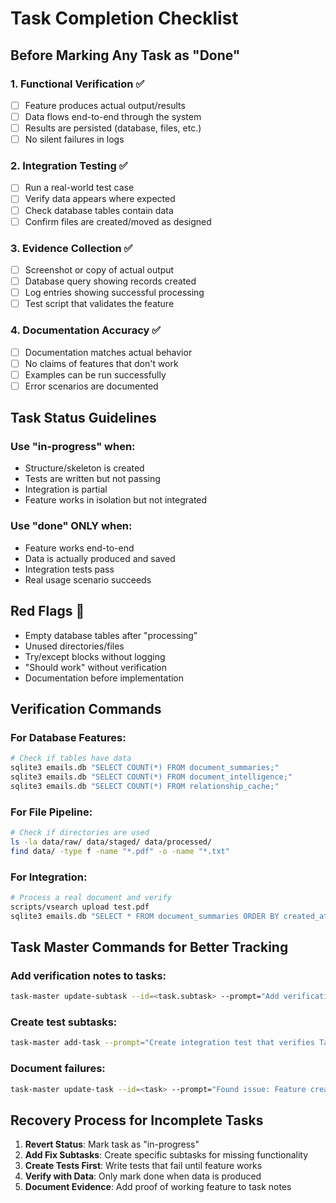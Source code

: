 # Task Completion Checklist

## Before Marking Any Task as "Done"

### 1. Functional Verification ✅
- [ ] Feature produces actual output/results
- [ ] Data flows end-to-end through the system
- [ ] Results are persisted (database, files, etc.)
- [ ] No silent failures in logs

### 2. Integration Testing ✅
- [ ] Run a real-world test case
- [ ] Verify data appears where expected
- [ ] Check database tables contain data
- [ ] Confirm files are created/moved as designed

### 3. Evidence Collection ✅
- [ ] Screenshot or copy of actual output
- [ ] Database query showing records created
- [ ] Log entries showing successful processing
- [ ] Test script that validates the feature

### 4. Documentation Accuracy ✅
- [ ] Documentation matches actual behavior
- [ ] No claims of features that don't work
- [ ] Examples can be run successfully
- [ ] Error scenarios are documented

## Task Status Guidelines

### Use "in-progress" when:
- Structure/skeleton is created
- Tests are written but not passing
- Integration is partial
- Feature works in isolation but not integrated

### Use "done" ONLY when:
- Feature works end-to-end
- Data is actually produced and saved
- Integration tests pass
- Real usage scenario succeeds

## Red Flags 🚩
- Empty database tables after "processing"
- Unused directories/files
- Try/except blocks without logging
- "Should work" without verification
- Documentation before implementation

## Verification Commands

### For Database Features:
```bash
# Check if tables have data
sqlite3 emails.db "SELECT COUNT(*) FROM document_summaries;"
sqlite3 emails.db "SELECT COUNT(*) FROM document_intelligence;"
sqlite3 emails.db "SELECT COUNT(*) FROM relationship_cache;"
```

### For File Pipeline:
```bash
# Check if directories are used
ls -la data/raw/ data/staged/ data/processed/
find data/ -type f -name "*.pdf" -o -name "*.txt"
```

### For Integration:
```bash
# Process a real document and verify
scripts/vsearch upload test.pdf
sqlite3 emails.db "SELECT * FROM document_summaries ORDER BY created_at DESC LIMIT 1;"
```

## Task Master Commands for Better Tracking

### Add verification notes to tasks:
```bash
task-master update-subtask --id=<task.subtask> --prompt="Add verification: Must see data in X table after Y operation"
```

### Create test subtasks:
```bash
task-master add-task --prompt="Create integration test that verifies Task X produces real data"
```

### Document failures:
```bash
task-master update-task --id=<task> --prompt="Found issue: Feature creates structure but doesn't save data. Need to fix save operation."
```

## Recovery Process for Incomplete Tasks

1. **Revert Status**: Mark task as "in-progress"
2. **Add Fix Subtasks**: Create specific subtasks for missing functionality
3. **Create Tests First**: Write tests that fail until feature works
4. **Verify with Data**: Only mark done when data is produced
5. **Document Evidence**: Add proof of working feature to task notes
